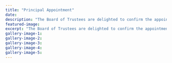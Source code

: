 ```yaml
---
title: "Principal Appointment"
date: 
description: "The Board of Trustees are delighted to confirm the appointment of Martin McAllen, as the new Principal of Whanganui High School.  Martin will be commencing in this role from the 29 January 2017."
featured-image: 
excerpt: "The Board of Trustees are delighted to confirm the appointment of Martin McAllen, as the new Principal of Whanganui High School.  Martin will be commencing in this role from the 29 January 2017."
gallery-image-1: 
gallery-image-2: 
gallery-image-3: 
gallery-image-4: 
gallery-image-5: 
---
```

